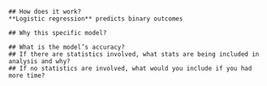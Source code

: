     ## How does it work?
    **Logistic regression** predicts binary outcomes
    
    ## Why this specific model?
    
    ## What is the model’s accuracy?
    ## If there are statistics involved, what stats are being included in analysis and why?
    ## If no statistics are involved, what would you include if you had more time?
